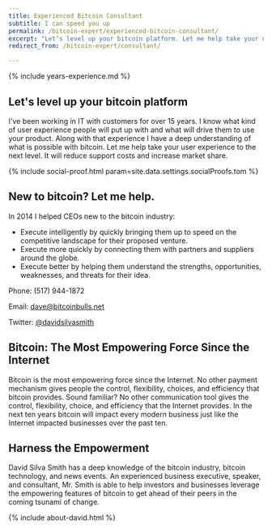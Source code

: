 ```yaml
---
title: Experienced Bitcoin Consultant
subtitle: I can speed you up
permalink: /bitcoin-expert/experienced-bitcoin-consultant/
excerpt: "Let’s level up your bitcoin platform. Let me help take your user experience to the next level. It will reduce support costs and increase market share."
redirect_from: /bitcoin-expert/consultant/

---
```


{% include years-experience.md %}

## Let's level up your bitcoin platform

I've been working in IT with customers for over 15 years. I know what kind of user experience people will put up with and what will drive them to use your product. Along with that experience I have a deep understanding of what is possible with bitcoin. Let me help take your user experience to the next level. It will reduce support costs and increase market share.

{% include social-proof.html param=site.data.settings.socialProofs.tom %} 

## New to bitcoin? Let me help.

In 2014 I helped CEOs new to the bitcoin industry:
 
 * Execute intelligently by quickly bringing them up to speed on the competitive landscape for their proposed venture.
 * Execute more quickly by connecting them with partners and suppliers around the globe.
 * Execute better by helping them understand the strengths, opportunities, weaknesses, and threats for their idea.

Phone: (517) 944-1872

Email: <dave@bitcoinbulls.net>

Twitter: [@davidsilvasmith](http://www.twitter.com/davidsilvasmith)

## Bitcoin: The Most Empowering Force Since the Internet

Bitcoin is the most empowering force since the Internet. No other payment mechanism gives people the control, flexibility, choices, and efficiency that bitcoin provides. Sound familiar? No other communication tool gives the control, flexibility, choice, and efficiency that the Internet provides. In the next ten years bitcoin will impact every modern business just like the Internet impacted businesses over the past ten.

## Harness the Empowerment

David Silva Smith has a deep knowledge of the bitcoin industry, bitcoin technology, and news events. An experienced business executive, speaker, and consultant, Mr. Smith is able to help investors and businesses leverage the empowering features of bitcoin to get ahead of their peers in the coming tsunami of change.

{% include about-david.html %}